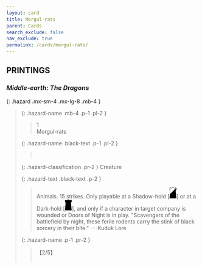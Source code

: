 ```yaml
---
layout: card
title: Morgul-rats
parent: Cards
search_exclude: false
nav_exclude: true
permalink: /cards/morgul-rats/
---
```


## PRINTINGS


### _Middle-earth: The Dragons_

{: .hazard .mx-sm-4 .mx-lg-8 .mb-4 }
> {: .hazard-name .mb-4 .p-1 .pl-2 }
> > <div class="hazard-mp">1</div>
> > <div class="card-name">Morgul-rats</div>
>
> {: .hazard-name .black-text .p-1 .pl-2 }
> > &nbsp;
>
> {: .hazard-classification .pr-2 }
> Creature
>
> {: .hazard-text .black-text .p-2 }
> > Animals. 15 strikes. Only playable at a Shadow-hold \[![](/assets/images/shadow-hold.svg)] or at a Dark-hold \[![](/assets/images/dark-hold.svg)], and only if a character in target company is wounded or Doors of Night is in play.  "Scavengers of the battlefield by night, these ferile rodents carry the stink of black sorcery in their bite." ---Kuduk Lore 
>
> {: .hazard-name .p-1 .pr-2 }
> > <div class="card-shield">【2/5】</div>
> > <div class="card-corruption">&nbsp;</div>
